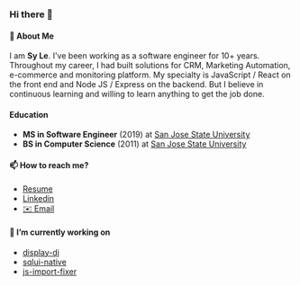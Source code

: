 ### Hi there 👋

#### 💬 About Me
I am **Sy Le**. I've been working as a software engineer for 10+ years. Throughout my career, I had built solutions for CRM, Marketing Automation, e-commerce and monitoring platform. My specialty is JavaScript / React on the front end and Node JS / Express on the backend. But I believe in continuous learning and willing to learn anything to get the job done.

#### Education
- **MS in Software Engineer** (2019) at [San Jose State University](https://www.sjsu.edu/)
- **BS in Computer Science** (2011) at [San Jose State University](https://www.sjsu.edu/)

#### 📫 How to reach me?
- [Resume](https://synle.github.io/)
- [Linkedin](https://www.linkedin.com/in/syle1021/)
- [✉️ Email](mailto:le.nguyen.sy@gmail.com)

#### 🔭 I’m currently working on
- [display-dj](https://github.com/synle/display-dj)
- [sqlui-native](https://github.com/synle/sqlui-native)
- [js-import-fixer](https://github.com/synle/js-import-fixer)

<!--
**synle/synle** is a ✨ _special_ ✨ repository because its `README.md` (this file) appears on your GitHub profile.

Here are some ideas to get you started:

- 🔭 I’m currently working on ...
- 🌱 I’m currently learning ...
- 👯 I’m looking to collaborate on ...
- 🤔 I’m looking for help with ...
- 💬 Ask me about ...
- 📫 How to reach me: ...
- 😄 Pronouns: ...
- ⚡ Fun fact: ...
-->
